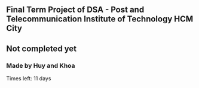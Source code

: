 <h2>Final Term Project of DSA - Post and Telecommunication Institute of Technology HCM City</h2>
<h2>Not completed yet</h2>

<h3>Made by Huy and Khoa</h3>

Times left: 11 days
